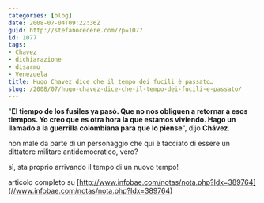 ```yaml
---
categories: [blog]
date: 2008-07-04T09:22:36Z
guid: http://stefanocecere.com/?p=1077
id: 1077
tags:
- Chavez
- dichiarazione
- disarmo
- Venezuela
title: Hugo Chavez dice che il tempo dei fucili è passato…
slug: /2008/07/hugo-chavez-dice-che-il-tempo-dei-fucili-e-passato/
---
```


"**El tiempo de los fusiles ya pasó. Que no nos obliguen a retornar a esos tiempos. Yo creo que es otra hora la que estamos viviendo. Hago un llamado a la guerrilla colombiana para que lo piense**", dijo **Chávez**.

non male da parte di un personaggio che qui è tacciato di essere un dittatore militare antidemocratico, vero?

sì, sta proprio arrivando il tempo di un nuovo tempo!

articolo completo su [http://www.infobae.com/notas/nota.php?Idx=389764](//www.infobae.com/notas/nota.php?Idx=389764)